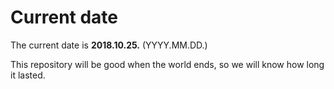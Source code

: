 # Current date

The current date is **2018.10.25.** (YYYY.MM.DD.)

This repository will be good when the world ends, so we will know how long it lasted.